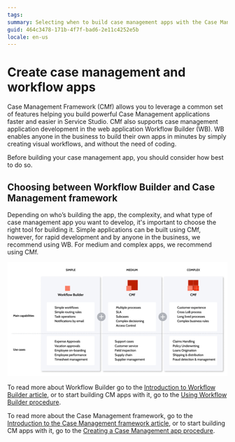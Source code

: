 ```yaml
---
tags:
summary: Selecting when to build case management apps with the Case Management framework and when to build them with Workflow Builder.
guid: 464c3478-171b-4f7f-bad6-2e11c4252e5b
locale: en-us
---
```

# Create case management and workflow apps

Case Management Framework (CMf) allows you to leverage a common set of features helping you build powerful Case Management applications faster and easier in Service Studio. CMf also supports case management application development in the web application Workflow Builder (WB). WB enables anyone in the business to build their own apps in minutes by simply creating visual workflows, and without the need of coding.

Before building your case management app, you should consider how best to do so.

## Choosing between Workflow Builder and Case Management framework

Depending on who’s building the app, the complexity, and what type of case management app you want to develop, it's important to choose the right tool for building it. Simple applications can be built using CMf, however, for rapid development and by anyone in the business, we recommend using WB. For medium and complex apps, we recommend using CMf.

![architecture](images/cmf-wb-diag.png)

To read more about Workflow Builder go to the [Introduction to Workflow Builder article](workflow-builder/intro.md), or to start building CM apps with it, go to the [Using Workflow Builder procedure](workflow-builder/how-use.md).

To read more about the Case Management framework, go to the [Introduction to the Case Management framework article](case-management-framework/intro.md), or to start building CM apps with it, go to the [Creating a Case Management app procedure](case-management-framework/creating-cmfapp.md).
